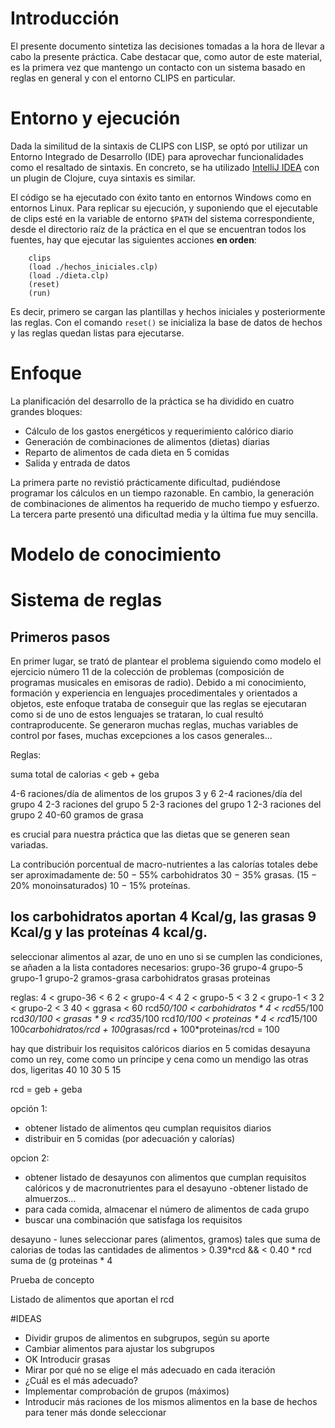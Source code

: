 # Introducción

El presente documento sintetiza las decisiones tomadas a la hora de llevar a cabo la presente práctica. Cabe destacar que, como autor de este material, es la primera vez que mantengo un contacto con un sistema basado en reglas en general y con el entorno CLIPS en particular.

# Entorno y ejecución

Dada la similitud de la sintaxis de CLIPS con LISP, se optó por utilizar un Entorno Integrado de Desarrollo (IDE) para aprovechar funcionalidades como el resaltado de sintaxis. En concreto, se ha utilizado [IntelliJ IDEA](https://www.jetbrains.com/idea/) con un plugin de Clojure, cuya sintaxis es similar.

El código se ha ejecutado con éxito tanto en entornos Windows como en entornos Linux. Para replicar su ejecución, y suponiendo que el ejecutable de clips esté en la variable de entorno `$PATH` del sistema correspondiente, desde el directorio raíz de la práctica en el que se encuentran todos los fuentes, hay que ejecutar las siguientes acciones **en orden**:

        clips
        (load ./hechos_iniciales.clp)
        (load ./dieta.clp)
        (reset)
        (run)
        
Es decir, primero se cargan las plantillas y hechos iniciales y posteriormente las reglas. Con el comando `reset()` se inicializa la base de datos de hechos y las reglas quedan listas para ejecutarse.        

# Enfoque

La planificación del desarrollo de la práctica se ha dividido en cuatro grandes bloques:

- Cálculo de los gastos energéticos y requerimiento calórico diario
- Generación de combinaciones de alimentos (dietas) diarias
- Reparto de alimentos de cada dieta en 5 comidas
- Salida y entrada de datos

La primera parte no revistió prácticamente dificultad, pudiéndose programar los cálculos en un tiempo razonable. En cambio, la generación de combinaciones de alimentos ha requerido de mucho tiempo y esfuerzo. La tercera parte presentó una dificultad media y la última fue muy sencilla.



# Modelo de conocimiento

# Sistema de reglas

## Primeros pasos

En primer lugar, se trató de plantear el problema siguiendo como modelo el ejercicio número 11 de la colección de problemas (composición de programas musicales en emisoras de radio). Debido a mi conocimiento, formación y experiencia en lenguajes procedimentales y orientados a objetos, este enfoque trataba de conseguir que las reglas se ejecutaran como si de uno de estos lenguajes se trataran, lo cual resultó contraproducente. Se generaron muchas reglas, muchas variables de control por fases, muchas excepciones a los casos generales... 







Reglas:

suma total de calorias < geb + geba

4-6 raciones/día de alimentos de los grupos 3 y 6
2-4 raciones/día del grupo 4
2-3 raciones del grupo 5
2-3 raciones del grupo 1
2-3 raciones del grupo 2
40-60 gramos de grasa

es crucial para nuestra práctica que las dietas que se generen
sean variadas.

La contribución porcentual de
macro-nutrientes a las calorías totales debe ser aproximadamente de:
50 − 55% carbohidratos
30 − 35% grasas. (15 − 20% monoinsaturados)
10 − 15% proteínas.


los carbohidratos aportan 4 Kcal/g, las grasas 9
Kcal/g y las proteínas 4 kcal/g.
--------------------------
seleccionar alimentos al azar, de uno en uno
si se cumplen las condiciones, se añaden a la lista
contadores necesarios:
grupo-36
grupo-4
grupo-5
grupo-1
grupo-2
gramos-grasa
carbohidratos
grasas
proteinas

reglas:
4 < grupo-36 < 6
2 < grupo-4 < 4
2 < grupo-5 < 3
2 < grupo-1 < 3
2 < grupo-2 < 3
40 < ggrasa < 60
rcd*50/100 < carbohidratos * 4 <  rcd*55/100
rcd*30/100 < grasas * 9 <  rcd*35/100
rcd*10/100 < proteinas * 4 <  rcd*15/100
100*carbohidratos/rcd + 100*grasas/rcd + 100*proteinas/rcd = 100

hay que distribuir los requisitos calóricos diarios en 5 comidas
desayuna como un rey, come como un príncipe y cena como un mendigo
las otras dos, ligeritas
40
10
30
5
15

rcd = geb + geba

opción 1:
- obtener listado de alimentos qeu cumplan requisitos diarios
- distribuir en 5 comidas (por adecuación y calorías)

opcion 2:
- obtener listado de desayunos con alimentos que cumplan requisitos calóricos y de macronutrientes para el desayuno
-obtener listado de almuerzos...
- para cada comida, almacenar el número de alimentos de cada grupo
- buscar una combinación que satisfaga los requisitos



desayuno - lunes
seleccionar pares (alimentos, gramos) tales que
suma de calorias de todas las cantidades de alimentos > 0.39*rcd && < 0.40 * rcd
suma de (g proteinas * 4 


Prueba de concepto

Listado de alimentos que aportan el rcd


#IDEAS
- Dividir grupos de alimentos en subgrupos, según su aporte
- Cambiar alimentos para ajustar los subgrupos
- OK Introducir grasas
- Mirar por qué no se elige el más adecuado en cada iteración
- ¿Cuál es el más adecuado?
- Implementar comprobación de grupos (máximos)
- Introducir más raciones de los mismos alimentos en la base de hechos para tener más donde seleccionar